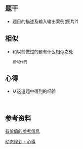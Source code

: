 ## 题干

* 题目的描述及输入输出案例(图片?)



## 相似

* 和以前做过的题有什么相似之处

  ```
  相似代码
  ```

  

## 心得

* 从这道题中得到的经验

​	



## 参考资料

[有价值的参考信息](https://leetcode-cn.com/)

[动态规划 - 心得](https://leetcode-cn.com/problems/maximum-subarray/solution/dong-tai-gui-hua-fen-zhi-fa-python-dai-ma-java-dai/)